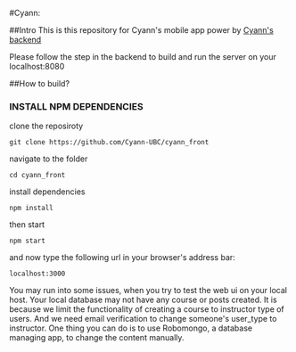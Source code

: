 #Cyann:

##Intro
This is this repository for Cyann's mobile app power by [Cyann's backend](https://github.com/Cyann-UBC/Cyann)

Please follow the step in the backend to build and run the server on your localhost:8080

##How to build?

### INSTALL NPM DEPENDENCIES
clone the reposiroty

```
git clone https://github.com/Cyann-UBC/cyann_front
```

navigate to the folder

```
cd cyann_front
```

install dependencies

```
npm install
```

then start

```
npm start
```

and now type the following url in your browser's address bar:

```
localhost:3000
```
You may run into some issues, when you try to test the web ui on your local host.
Your local database may not have any course or posts created.
It is because we limit the functionality of creating a course to instructor type of users.
And we need email verification to change someone's user_type to instructor.
One thing you can do is to use Robomongo, a database managing app, to change the content manually.
